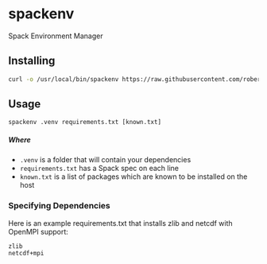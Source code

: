 # spackenv
Spack Environment Manager

## Installing
```bash
curl -o /usr/local/bin/spackenv https://raw.githubusercontent.com/robertdfrench/spackenv/master/spackenv; chmod +x /usr/local/bin/spackenv
```

## Usage
```
spackenv .venv requirements.txt [known.txt]
```

##### Where
* `.venv` is a folder that will contain your dependencies
* `requirements.txt` has a Spack spec on each line
* `known.txt` is a list of packages which are known to be installed on the host

### Specifying Dependencies
Here is an example requirements.txt that installs zlib and netcdf with OpenMPI support:

```
zlib
netcdf+mpi
```
